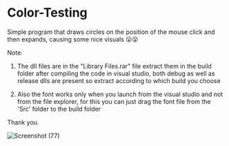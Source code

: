 # Color-Testing
Simple program that draws circles on the position of the mouse click and then expands, causing some nice visuals 😮😮

Note:
  1) The dll files are in the "Library Files.rar" file extract them in the build folder after compiling the code in visual studio, both debug as well as release
  dlls are present so extract according to which build you choose
  
  2) Also the font works only when you launch from the visual studio and not from the file explorer, for this you can just drag the font file from the 'Src' folder to the build folder
 
 Thank you.
 
![Screenshot (77)](https://user-images.githubusercontent.com/73237099/178790170-00535fc3-b327-4e59-81ab-68a568f69ad9.png)
